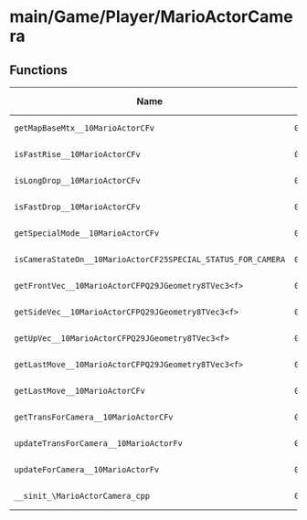 # main/Game/Player/MarioActorCamera

## Functions

| Name | Address | Match % |
|------|---------|---------|
| `getMapBaseMtx__10MarioActorCFv` | `0x802B8708` | :x: (0.0%) |
| `isFastRise__10MarioActorCFv` | `0x802B873C` | :x: (0.0%) |
| `isLongDrop__10MarioActorCFv` | `0x802B8798` | :x: (0.0%) |
| `isFastDrop__10MarioActorCFv` | `0x802B87C8` | :x: (0.0%) |
| `getSpecialMode__10MarioActorCFv` | `0x802B87D8` | :x: (0.0%) |
| `isCameraStateOn__10MarioActorCF25SPECIAL_STATUS_FOR_CAMERA` | `0x802B8844` | :x: (0.0%) |
| `getFrontVec__10MarioActorCFPQ29JGeometry8TVec3<f>` | `0x802B88C8` | :x: (0.0%) |
| `getSideVec__10MarioActorCFPQ29JGeometry8TVec3<f>` | `0x802B88DC` | :x: (0.0%) |
| `getUpVec__10MarioActorCFPQ29JGeometry8TVec3<f>` | `0x802B88F0` | :x: (0.0%) |
| `getLastMove__10MarioActorCFPQ29JGeometry8TVec3<f>` | `0x802B8900` | :x: (0.0%) |
| `getLastMove__10MarioActorCFv` | `0x802B8910` | :x: (0.0%) |
| `getTransForCamera__10MarioActorCFv` | `0x802B8918` | :x: (0.0%) |
| `updateTransForCamera__10MarioActorFv` | `0x802B8920` | :x: (0.0%) |
| `updateForCamera__10MarioActorFv` | `0x802B8AF8` | :x: (0.0%) |
| `__sinit_\MarioActorCamera_cpp` | `0x802B8C60` | :x: (0.0%) |